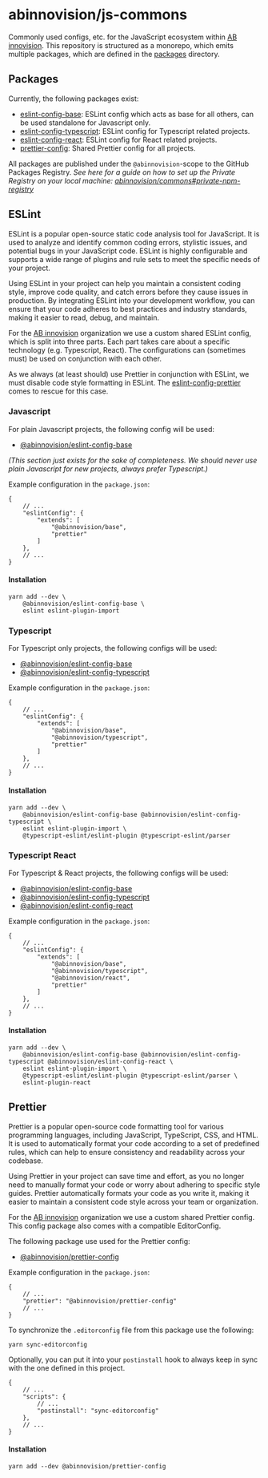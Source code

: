 # abinnovision/js-commons

Commonly used configs, etc. for the JavaScript ecosystem
within [AB innovision](https://github.com/abinnovision). This repository is
structured as a monorepo, which emits multiple packages, which are defined in
the [packages](./packages) directory.

## Packages

Currently, the following packages exist:

* [eslint-config-base](./packages/eslint-config-base): ESLint config which acts
	as base for all others, can be used standalone for Javascript only.
* [eslint-config-typescript](./packages/eslint-config-typescript): ESLint config
	for Typescript related projects.
* [eslint-config-react](./packages/eslint-config-react): ESLint config for React
	related projects.
* [prettier-config](./packages/prettier-config): Shared Prettier config for all
	projects.

All packages are published under the `@abinnovision`-scope to the GitHub
Packages Registry. _See here for a guide on how to set up the Private Registry on
your local machine:
[abinnovision/commons#private-npm-registry](https://github.com/abinnovision/commons/blob/master/topics/private-npm-registry.md)_

## ESLint

ESLint is a popular open-source static code analysis tool for JavaScript. It is
used to analyze and identify common coding errors, stylistic issues, and
potential bugs in your JavaScript code. ESLint is highly configurable and
supports a wide range of plugins and rule sets to meet the specific needs of
your
project.

Using ESLint in your project can help you maintain a consistent coding style,
improve code quality, and catch errors before they cause issues in production.
By integrating ESLint into your development workflow, you can ensure that your
code adheres to best practices and industry standards, making it easier to read,
debug, and maintain.

For the [AB innovision](https://github.com/abinnovision) organization we use a
custom shared ESLint config, which is split into three parts. Each part takes
care about a specific technology (e.g. Typescript, React). The configurations
can (sometimes must) be used on conjunction with each other.

As we always (at least should) use Prettier in conjunction with ESLint, we must
disable code style formatting in ESLint.
The [eslint-config-prettier](https://www.npmjs.com/package/eslint-config-prettier)
comes to rescue for this case.

### Javascript

For plain Javascript projects, the following config will be used:

* [@abinnovision/eslint-config-base](./packages/eslint-config-base)

_(This section just exists for the sake of completeness. We should never use
plain
Javascript for new projects, always prefer Typescript.)_

Example configuration in the `package.json`:

```json5
{
	// ...
	"eslintConfig": {
		"extends": [
			"@abinnovision/base",
			"prettier"
		]
	},
	// ...
}
```

#### Installation

```shell
yarn add --dev \
	@abinnovision/eslint-config-base \
	eslint eslint-plugin-import
```

### Typescript

For Typescript only projects, the following configs will be used:

* [@abinnovision/eslint-config-base](./packages/eslint-config-base)
* [@abinnovision/eslint-config-typescript](./packages/eslint-config-typescript)

Example configuration in the `package.json`:

```json5
{
	// ...
	"eslintConfig": {
		"extends": [
			"@abinnovision/base",
			"@abinnovision/typescript",
			"prettier"
		]
	},
	// ...
}
```

#### Installation

```shell
yarn add --dev \
	@abinnovision/eslint-config-base @abinnovision/eslint-config-typescript \
	eslint eslint-plugin-import \
	@typescript-eslint/eslint-plugin @typescript-eslint/parser
```

### Typescript React

For Typescript & React projects, the following configs will be used:

* [@abinnovision/eslint-config-base](./packages/eslint-config-base)
* [@abinnovision/eslint-config-typescript](./packages/eslint-config-typescript)
* [@abinnovision/eslint-config-react](./packages/eslint-config-react)

Example configuration in the `package.json`:

```json5
{
	// ...
	"eslintConfig": {
		"extends": [
			"@abinnovision/base",
			"@abinnovision/typescript",
			"@abinnovision/react",
			"prettier"
		]
	},
	// ...
}
```

#### Installation

```shell
yarn add --dev \
	@abinnovision/eslint-config-base @abinnovision/eslint-config-typescript @abinnovision/eslint-config-react \
	eslint eslint-plugin-import \
	@typescript-eslint/eslint-plugin @typescript-eslint/parser \
	eslint-plugin-react
```

## Prettier

Prettier is a popular open-source code formatting tool for various programming
languages, including JavaScript, TypeScript, CSS, and HTML. It is used to
automatically format your code according to a set of predefined rules, which can
help to ensure consistency and readability across your codebase.

Using Prettier in your project can save time and effort, as you no longer need
to manually format your code or worry about adhering to specific style guides.
Prettier automatically formats your code as you write it, making it easier to
maintain a consistent code style across your team or organization.

For the [AB innovision](https://github.com/abinnovision) organization we use a
custom shared Prettier config. This config package also comes with a compatible
EditorConfig.

The following package use used for the Prettier config:

* [@abinnovision/prettier-config](./packages/prettier-config)

Example configuration in the `package.json`:

```json5
{
	// ...
	"prettier": "@abinnovision/prettier-config"
	// ...
}
```

To synchronize the `.editorconfig` file from this package use the following:

```shell
yarn sync-editorconfig
```

Optionally, you can put it into your `postinstall` hook to always keep in sync
with the one defined in this project.

```json5
{
	// ...
	"scripts": {
		// ...
		"postinstall": "sync-editorconfig"
	},
	// ...
}
```

#### Installation

```shell
yarn add --dev @abinnovision/prettier-config 
```

